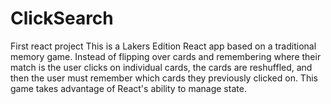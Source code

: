 # ClickSearch
First react project
This is a Lakers Edition React app based on a traditional memory game. Instead of flipping over cards and remembering where their match is the user clicks on individual cards, the cards are reshuffled, and then the user must remember which cards they previously clicked on. This game takes advantage of React's ability to manage state.
